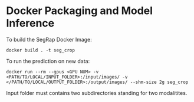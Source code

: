# Docker Packaging and Model Inference

To build the SegRap Docker Image:

```shell
docker build . -t seg_crop
```

To run the prediction on new data:

```shell
docker run --rm --gpus <GPU NUM> -v <PATH/TO/LOCAL/INPUT_FOLDER>:/input/images/ -v </PATH/TO/LOCAL/OUTPUT_FOLDER>:/output/images/ --shm-size 2g seg_crop
```
Input folder must contains two subdirectories standing for two modalitites.